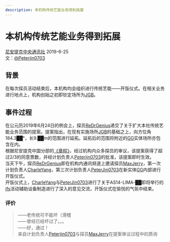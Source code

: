 ```yaml
---
description: 本机构传统艺能业务得到拓展
---
```


# 本机构传统艺能业务得到拓展

[尼安提克中央通讯社](https://wiki.nia.ac.cn/NIACNA)  2019-6-25   
文：[@Peterjin0703](https://wiki.nia.ac.cn/Peterjin0703)  

## 背景
在每次探员活动结束后，本机构均会组织进行传统艺能——开饭仪式。在相关业务进行地点上，机构创始之初即钦定场所为[JGB](https://wiki.nia.ac.cn/JGB.md)。  

## 事件过程 
在公元历2019年6月24日的例会上，探员[ReDrGenius](https://wiki.nia.ac.cn/ReDrGenius)递交了关于扩大本社传统艺能业务范围的提案。提案指出，在现有实施场所[JGB](https://wiki.nia.ac.cn/JGB.md)的基础之上，向方位角184.3██°，长9.██m的范围进行延拓。延拓后的范围将附近的[GG](https://wiki.nia.ac.cn/GG.md)实体场所亦包含在内。  
根据尼安提克中国分部的[《章程》](/setting/entity/constitution.md)，经过机构内众多探员的审议，该提案获得了超过2/3的同意票数，并经计划负责人[Peterjin0703](https://wiki.nia.ac.cn/Peterjin0703)的批准，该提案即时生效。  
当天下午，探员[ReDrGenius](https://wiki.nia.ac.cn/ReDrGenius)即在机构内通讯频道上邀请探员[MaxJerry](https://wiki.nia.ac.cn/MaxJerry)，第一次计划负责人[CharleYang](https://wiki.nia.ac.cn/CharleYang)，第三次计划负责人[PeterJin0703](https://wiki.nia.ac.cn/Peterjin0703)在新实体[GG](https://wiki.nia.ac.cn/GG.md)内部进行开饭仪式。  
开饭仪式上，[CharleYang](https://wiki.nia.ac.cn/CharleYang)与[PeterJin0703](https://wiki.nia.ac.cn/Peterjin0703)进行了关于AS14-LIMA-██即将举行的[ifs](https://wiki.nia.ac.cn/ifs)活动辅助设备制造进行了深入的意见交流，开饭仪式在愉悦的气氛中结束。  

### 评价
> ——老传统可不能坏（滑稽  
  ——曾经已经坏过了。。。  
  ——好，通过！  
> 来自计划负责人[Peterjin0703](https://wiki.nia.ac.cn/Peterjin0703)与探员[MaxJerry](https://wiki.nia.ac.cn/MaxJerry)在提案审议过程中的质询


